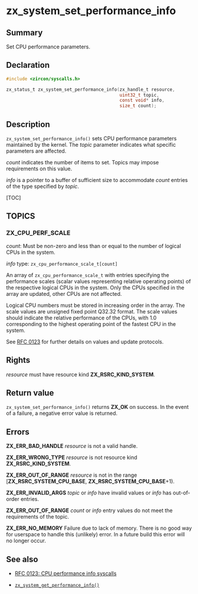 <!-- Generated by zircon/scripts/update-docs-from-fidl, do not edit! -->
# zx_system_set_performance_info

## Summary

Set CPU performance parameters.

## Declaration

```c
#include <zircon/syscalls.h>

zx_status_t zx_system_set_performance_info(zx_handle_t resource,
                                           uint32_t topic,
                                           const void* info,
                                           size_t count);
```

## Description

`zx_system_set_performance_info()` sets CPU performance parameters maintained by the kernel. The
*topic* parameter indicates what specific parameters are affected.

*count* indicates the number of items to set. Topics may impose requirements on this value.

*info* is a pointer to a buffer of sufficient size to accommodate *count* entries of the type
specified by *topic*.

[TOC]

## TOPICS

### ZX_CPU_PERF_SCALE

*count*: Must be non-zero and less than or equal to the number of logical CPUs in the system.

*info* type: `zx_cpu_performance_scale_t[count]`

An array of `zx_cpu_performance_scale_t` with entries specifying the performance scales (scalar
values representing relative operating points) of the respective logical CPUs in the system. Only
the CPUs specified in the array are updated, other CPUs are not affected.

Logical CPU numbers must be stored in increasing order in the array. The scale values are unsigned
fixed point Q32.32 format. The scale values should indicate the relative performance of the CPUs,
with 1.0 corresponding to the highest operating point of the fastest CPU in the system.

See [RFC 0123](/docs/contribute/governance/rfcs/0123_cpu_performance_info.md)
for further details on values and update protocols.

## Rights

*resource* must have resource kind **ZX_RSRC_KIND_SYSTEM**.

## Return value

`zx_system_set_performance_info()` returns **ZX_OK** on success. In the event of a failure, a
negative error value is returned.

## Errors

**ZX_ERR_BAD_HANDLE** *resource* is not a valid handle.

**ZX_ERR_WRONG_TYPE** *resource* is not resource kind **ZX_RSRC_KIND_SYSTEM**.

**ZX_ERR_OUT_OF_RANGE** *resource* is not in the range [**ZX_RSRC_SYSTEM_CPU_BASE**, **ZX_RSRC_SYSTEM_CPU_BASE**+1).

**ZX_ERR_INVALID_ARGS** *topic* or *info* have invalid values or *info* has out-of-order entries.

**ZX_ERR_OUT_OF_RANGE** *count* or *info* entry values do not meet the requirements of the topic.

**ZX_ERR_NO_MEMORY** Failure due to lack of memory. There is no good way for userspace to handle this (unlikely) error. In a future build this error will no longer occur.

## See also

- [RFC 0123: CPU performance info syscalls](/docs/contribute/governance/rfcs/0123_cpu_performance_info.md)

 - [`zx_system_get_performance_info()`]

[`zx_system_get_performance_info()`]: system_get_performance_info.md

